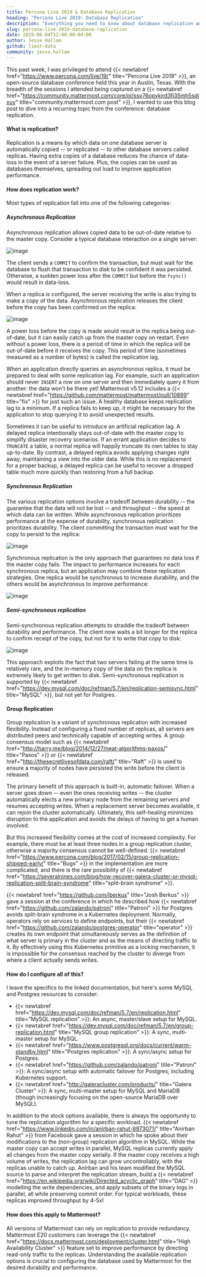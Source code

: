 ```yaml
---
title: Percona Live 2019 & Database Replication
heading: "Percona Live 2019: Database Replication"
description: "Everything you need to know about database replication and how it applies to Mattermost."
slug: percona-live-2019-database-replication
date: 2019-06-04T12:00:00-04:00
author: Jesse Hallam
github: lieut-data
community: jesse.hallam
---
```


This past week, I was privileged to attend {{< newtabref href="https://www.percona.com/live/19/" title="Percona Live 2019" >}}, an open-source database conference held this year in Austin, Texas. With the breadth of the sessions I attended being captured on a {{< newtabref href="https://community.mattermost.com/core/pl/ssy76opykjrd3fj35mh5sdjxuy" title="community.mattermost.com post" >}}, I wanted to use this blog post to dive into a recurring topic from the conference: database replication.

#### What is replication?

Replication is a means by which data on one database server is automatically copied -- or replicated -- to other database servers called replicas. Having extra copies of a database reduces the chance of data-loss in the event of a server failure. Plus, the copies can be used as databases themselves, spreading out load to improve application performance.

#### How does replication work?

Most types of replication fall into one of the following categories:

##### Asynchronous Replication

Asynchronous replication allows copied data to be out-of-date relative to the master copy. Consider a typical database interaction on a single server:

![image](/blog/2019-06-04-percona-live-2019/transaction-1.svg)

The client sends a `COMMIT` to confirm the transaction, but must wait for the database to flush that transaction to disk to be confident it was persisted. Otherwise, a sudden power loss after the `COMMIT` but before the `fsync()` would result in data-loss.

When a replica is configured, the server receiving the write is also trying to make a copy of the data. Asynchronous replication releases the client before the copy has been confirmed on the replica:

![image](/blog/2019-06-04-percona-live-2019/transaction-2.svg)

A power loss before the copy is made would result in the replica being out-of-date, but it can easily catch up from the master copy on restart. Even without a power loss, there is a period of time in which the replica will be out-of-date before it receives the copy. This period of time (sometimes measured as a number of bytes) is called the replication lag.

When an application directly queries an asynchronous replica, it must be prepared to deal with some replication lag. For example, such an application should never `INSERT` a row on one server and then immediately query it from another: the data won't be there yet! Mattermost v5.12 includes a {{< newtabref href="https://github.com/mattermost/mattermost/pull/10899" title="fix" >}} for just such an issue.  A healthy database keeps replication lag to a minimum. If a replica fails to keep up, it might be necessary for the application to stop querying it to avoid unexpected results.

Sometimes it can be useful to introduce an artificial replication lag. A delayed replica intentionally stays out-of-date with the master copy to simplify disaster recovery scenarios. If an errant application decides to `TRUNCATE` a table, a normal replica will happily truncate its own tables to stay up-to-date. By contrast, a delayed replica avoids applying changes right away, maintaining a view into the older data. While this is no replacement for a proper backup, a delayed replica can be useful to recover a dropped table much more quickly than restoring from a full backup.

##### Synchronous Replication

The various replication options involve a tradeoff between durability -- the guarantee that the data will not be lost -- and throughput -- the speed at which data can be written. While asynchronous replication prioritizes performance at the expense of durability, synchronous replication prioritizes durability. The client committing the transaction must wait for the copy to persist to the replica:

![image](/blog/2019-06-04-percona-live-2019/transaction-3.svg)

Synchronous replication is the only approach that guarantees no data loss if the master copy fails. The impact to performance increases for each synchronous replica, but an application may combine these replication strategies. One replica would be synchronous to increase durability, and the others would be asynchronous to improve performance:

![image](/blog/2019-06-04-percona-live-2019/transaction-4.svg)

##### Semi-synchronous replication

Semi-synchronous replication attempts to straddle the tradeoff between durability and performance. The client now waits a bit longer for the replica to confirm receipt of the copy, but not for it to write that copy to disk:

![image](/blog/2019-06-04-percona-live-2019/transaction-5.svg)

This approach exploits the fact that two servers failing at the same time is relatively rare, and the in-memory copy of the data on the replica is extremely likely to get written to disk. Semi-synchronous replication is supported by {{< newtabref href="https://dev.mysql.com/doc/refman/5.7/en/replication-semisync.html" title="MySQL" >}}, but not yet for Postgres.

#### Group Replication

Group replication is a variant of synchronous replication with increased flexibility. Instead of configuring a fixed number of replicas, all servers are distributed peers and technically capable of accepting writes. A group consensus model such as {{< newtabref href="http://harry.me/blog/2014/12/27/neat-algorithms-paxos/" title="Paxos" >}} or {{< newtabref href="http://thesecretlivesofdata.com/raft/" title="Raft" >}} is used to ensure a majority of nodes have persisted the write before the client is released.

The primary benefit of this approach is built-in, automatic failover. When a server goes down -- even the ones receiving writes -- the cluster automatically elects a new primary node from the remaining servers and resumes accepting writes. When a replacement server becomes available, it can rejoin the cluster automatically. Ultimately, this self-healing minimizes disruption to the application and avoids the delays of having to get a human involved.

But this increased flexibility comes at the cost of increased complexity. For example, there must be at least three nodes in a group replication cluster, otherwise a majority consensus cannot be well-defined. {{< newtabref href="https://www.percona.com/blog/2017/02/15/group-replication-shipped-early/" title="Bugs" >}} in the implementation are more complicated, and there is the rare possibility of {{< newtabref href="https://severalnines.com/blog/how-recover-galera-cluster-or-mysql-replication-split-brain-syndrome" title="split-brain syndrome" >}}.

{{< newtabref href="https://github.com/jberkus" title="Josh Berkus" >}} gave a session at the conference in which he described how {{< newtabref href="https://github.com/zalando/patroni" title="Patroni" >}} for Postgres avoids split-brain syndrome in a Kubernetes deployment. Normally, operators rely on services to define endpoints, but their {{< newtabref href="https://github.com/zalando/postgres-operator" title="operator" >}} creates its own endpoint that simultaneously serves as the definition of what server is primary in the cluster and as the means of directing traffic to it. By effectively using this Kubernetes primitive as a locking mechanism, it is impossible for the consensus reached by the cluster to diverge from where a client actually sends writes.

#### How do I configure all of this?

I leave the specifics to the linked documentation, but here's some MySQL and Postgres resources to consider:

* {{< newtabref href="https://dev.mysql.com/doc/refman/5.7/en/replication.html" title="MySQL replication" >}}: An async, master/slave setup for MySQL.
* {{< newtabref href="https://dev.mysql.com/doc/refman/5.7/en/group-replication.html" title="MySQL group replication" >}}: A sync, multi-master setup for MySQL.
* {{< newtabref href="https://www.postgresql.org/docs/current/warm-standby.html" title="Postgres replication" >}}: A sync/async setup for Postgres.
* {{< newtabref href="https://github.com/zalando/patroni" title="Patroni" >}}: A sync/async setup with automatic failover for Postgres, including Kubernetes support.
* {{< newtabref href="http://galeracluster.com/products/" title="Galera Cluster" >}}: A sync, multi-master setup for MySQL and MariaDB (though increasingly focusing on the open-source MariaDB over MySQL).

In addition to the stock options available, there is always the opportunity to tune the replication algorithm for a specific workload. {{< newtabref href="https://www.linkedin.com/in/anirban-rahut-8973071/" title="Anirban Rahut" >}} from Facebook gave a session in which he spoke about their modifications to the (non-group) replication algorithm in MySQL. While the master copy can accept writes in parallel, MySQL replicas currently apply all changes from the master copy serially. If the master copy receives a high volume of writes, the replication lag can grow uncontrollably, with the replicas unable to catch up. Anirban and his team modified the MySQL source to parse and interpret the replication stream, build a {{< newtabref href="https://en.wikipedia.org/wiki/Directed_acyclic_graph" title="DAG" >}} modelling the write dependencies, and apply subsets of the binary logs in parallel, all while preserving commit order. For typical workloads, these replicas improved throughput by 4-5x!

#### How does this apply to Mattermost?

All versions of Mattermost can rely on replication to provide redundancy. Mattermost E20 customers can leverage the {{< newtabref href="https://docs.mattermost.com/deployment/cluster.html" title="High Availability Cluster" >}} feature set to improve performance by directing read-only traffic to the replicas. Understanding the available replication options is crucial to configuring the database used by Mattermost for the desired durability and performance.
